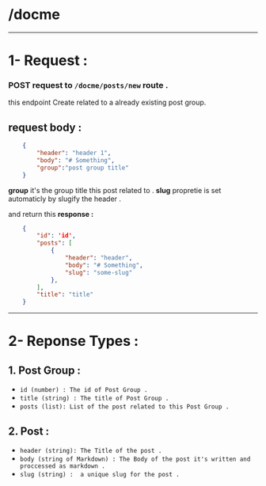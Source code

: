 # /docme

<hr/>

# 1- Request :  

### POST request to `/docme/posts/new` route .

this endpoint  Create  related  to a already existing post group.<br/>

## request body : 

```json
    {
        "header": "header 1",
        "body": "# Something",
        "group":"post group title"
    }
```
**group** it's the group title this post related to .
**slug** propretie is set automaticly by slugify the header .


and return this **response :**

```json
    {
        "id": 'id',
        "posts": [
            {
                "header": "header",
                "body": "# Something",
                "slug": "some-slug"
            },
        ],
        "title": "title"
    }
```
<hr/>

# 2- Reponse Types : 

## 1. Post Group :
- `id (number) : The id of Post Group .`
- `title (string) : The title of Post Group .`
- `posts (list): List of the post related to this Post Group .`
## 2. Post : 
- `header (string): The Title of the post .`
- `body (string of Markdown) : The Body of the post it's written and proccessed as markdown .`
- `slug (string) :  a unique slug for the post .`
